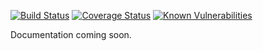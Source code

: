 [![Build Status](https://travis-ci.org/apowers313/component-mds.svg?branch=master)](https://travis-ci.org/apowers313/component-mds) [![Coverage Status](https://coveralls.io/repos/github/apowers313/component-mds/badge.svg)](https://coveralls.io/github/apowers313/component-mds) [![Known Vulnerabilities](https://snyk.io/test/github/apowers313/component-mds/badge.svg?targetFile=package.json)](https://snyk.io/test/github/apowers313/component-mds?targetFile=package.json)

Documentation coming soon.